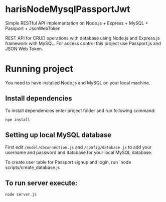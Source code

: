 # harisNodeMysqlPassportJwt
Simple RESTful API implementation on Node.js + Express + MySQL + Passport + JsonWebToken

REST API for CRUD operations with database using Node.js and Express.js framework with MySQL. For access control this project use Passport.js and JSON Web Token.

# Running project

You need to have installed Node.js and MySQL on your local machine.

## Install dependencies

To install dependencies enter project folder and run following command:

`npm install`


## Setting up local MySQL database

First edit `/model/dbconnection.js` and `/config/database.js` to add your username and password and database for your local MySQL database.

To create user table for Passport signup and login, run `node scripts/create_database.js

## To run server execute:

`node server.js`

